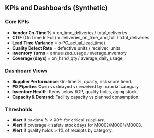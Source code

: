 ## KPIs and Dashboards (Synthetic)

### Core KPIs
- **Vendor On-Time %** = on_time_deliveries / total_deliveries
- **OTIF** (On Time In Full) = deliveries_on_time_and_full / total_deliveries
- **Lead Time Variance** = σ(PO_actual_lead_time)
- **Quality Defect Rate** = defective_units / received_units
- **Inventory Turns** = annualized_usage / average_inventory
- **Coverage (days)** = on_hand_qty / average_daily_usage

### Dashboard Views
- **Supplier Performance**: On-time %, quality, risk score trend.
- **PO Pipeline**: Open vs delayed vs received by material category.
- **Inventory Health**: Items below ROP, quality holds, aging stock.
- **Capacity & Demand**: Facility capacity vs planned consumption.

### Thresholds
- **Alert** if on-time % < 90% for critical suppliers.
- **Alert** if coverage < safety stock days for M0002/M0004/M0003.
- **Alert** if quality holds > 1% of receipts by category.
